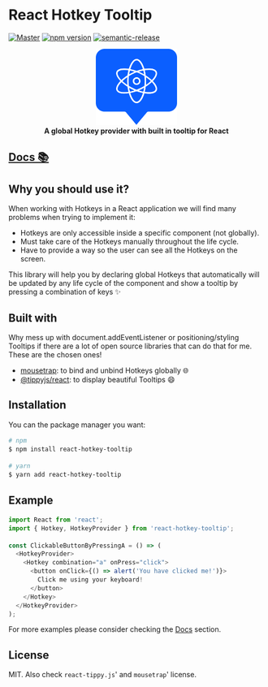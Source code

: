 # React Hotkey Tooltip

[![Master](https://github.com/EmaSuriano/react-hotkey-tooltip/actions/workflows/master.yml/badge.svg)](https://github.com/EmaSuriano/react-hotkey-tooltip/actions/workflows/master.yml)
[![npm version](https://badge.fury.io/js/react-hotkey-tooltip.svg)](https://badge.fury.io/js/react-hotkey-tooltip)
[![semantic-release](https://img.shields.io/badge/%20%20%F0%9F%93%A6%F0%9F%9A%80-semantic--release-e10079.svg)](https://github.com/semantic-release/semantic-release)

<div align="center">
  <a href="https://emasuriano.github.io/react-hotkey-tooltip/">
    <img alt="react-hotkey-tooltip logo" src="https://raw.githubusercontent.com/EmaSuriano/react-hotkey-tooltip/master/docs/logo.png" height="150px" />
  </a>
</div>

<div align="center">
  <strong>A global Hotkey provider with built in tooltip for React</strong>
</div>

## [Docs 📚](https://emasuriano.github.io/react-hotkey-tooltip)

## Why you should use it?

When working with Hotkeys in a React application we will find many problems when trying to implement it:

- Hotkeys are only accessible inside a specific component (not globally).
- Must take care of the Hotkeys manually throughout the life cycle.
- Have to provide a way so the user can see all the Hotkeys on the screen.

This library will help you by declaring global Hotkeys that automatically will be updated by any life cycle of the component and show a tooltip by pressing a combination of keys ✨

## Built with

Why mess up with document.addEventListener or positioning/styling Tooltips if there are a lot of open source libraries that can do that for me. These are the chosen ones!

- [mousetrap](https://github.com/ccampbell/mousetrap): to bind and unbind Hotkeys globally 🌐
- [@tippyjs/react](https://github.com/atomiks/tippyjs-react): to display beautiful Tooltips 😄

## Installation

You can the package manager you want:

```bash
# npm
$ npm install react-hotkey-tooltip

# yarn
$ yarn add react-hotkey-tooltip
```

## Example

```javascript
import React from 'react';
import { Hotkey, HotkeyProvider } from 'react-hotkey-tooltip';

const ClickableButtonByPressingA = () => (
  <HotkeyProvider>
    <Hotkey combination="a" onPress="click">
      <button onClick={() => alert('You have clicked me!')}>
        Click me using your keyboard!
      </button>
    </Hotkey>
  </HotkeyProvider>
);
```

For more examples please consider checking the [Docs](https://emasuriano.github.io/react-hotkey-tooltip) section.

## License

MIT. Also check `react-tippy.js`' and `mousetrap`' license.
